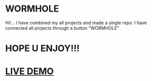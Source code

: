 # WORMHOLE

Hi!...
I have combined my all projects and made a single repo. I have connected all projects through a button "WORMHOLE"

# HOPE U ENJOY!!!

# [LIVE DEMO](https://01kingmaker01.github.io/WORMHOLE/)
